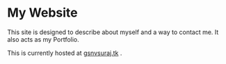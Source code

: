 # My Website
This site is designed to describe about myself and a way to contact me.
It also acts as my Portfolio.

This is currently hosted at [gsnvsuraj.tk](http://gsnvsuraj.tk) .
